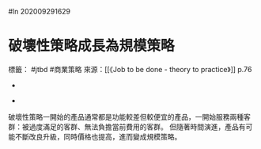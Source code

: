 #ln 202009291629
# 破壞性策略成長為規模策略
標籤： #jtbd #商業策略 
來源：[[《Job to be done - theory to practice》]] p.76

-

>

-

破壞性策略一開始的產品通常都是功能較差但較便宜的產品，一開始服務兩種客群：被過度滿足的客群、無法負擔當前費用的客群。
但隨著時間演進，產品有可能不斷改良升級，同時價格也提高，進而變成規模策略。